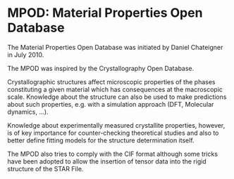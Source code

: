 MPOD: Material Properties Open Database
=======================================

The Material Properties Open Database was initiated by Daniel Chateigner in July 2010.

The MPOD was inspired by the Crystallography Open Database.

Crystallographic structures affect microscopic properties of the phases constituting a given material which has consequences at the macroscopic scale. Knowledge about the structure can also be used to make predictions about such properties, e.g. with a simulation approach (DFT, Molecular dynamics, …).

Knowledge about experimentally measured crystallite properties, however, is of key importance for counter-checking theoretical studies and also to better define fitting models for the structure determination itself.

The MPOD also tries to comply with the CIF format although some tricks have been adopted to allow the insertion of tensor data into the rigid structure of the STAR File.

